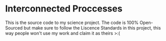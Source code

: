 # Interconnected Proccesses
This is the source code to my science project.
The code is 100% Open-Sourced but make sure to follow the Liscence Standards in this project, this way people won't use my work and claim it as theirs >:(
